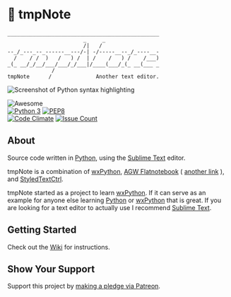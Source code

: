 # 📓 tmpNote  

```
________________________________________________
                        _     _                 
                        /|   /                  
--_/_---_--_------__---/-| -/-----__--_/_----__-
  /    / /  )   /   ) /  | /    /   ) /    /___)
_(_ __/_/__/___/___/_/___|/____(___/_(_ __(___ _
              /                                 
tmpNote      /              Another text editor.
```

![Screenshot of Python syntax highlighting](https://raw.githubusercontent.com/wiki/nothingworksright/tmpNote/tmpNote_screenshot_pythonSyntaxHighlighting.png)  

![Awesome](https://img.shields.io/badge/Awesome-Very-blue.svg?style=flat-square)  
[![Python 3](https://img.shields.io/badge/Python%20Version-3.6.2-orange.svg?style=flat-square)](https://www.python.org) [![PEP8](https://img.shields.io/badge/Code%20Style-PEP%208-orange.svg?style=flat-square)](https://www.python.org/dev/peps/pep-0008/)  
[![Code Climate](https://img.shields.io/codeclimate/github/nothingworksright/tmpNote.svg?style=flat-square&label=Code%20Review%20GPA)](https://codeclimate.com/github/nothingworksright/tmpNote) [![Issue Count](https://img.shields.io/codeclimate/issues/github/nothingworksright/tmpNote.svg?style=flat-square&label=Code%20Review%20Issues%20Found)](https://codeclimate.com/github/nothingworksright/tmpNote/issues)  

## About  

Source code written in [Python](https://www.python.org/), using the [Sublime Text](http://www.sublimetext.com/) editor.  

tmpNote is a combination of [wxPython](http://www.wxpython.org/), [AGW Flatnotebook](http://svn.wxwidgets.org/svn/wx/wxPython/3rdParty/AGW/agw/flatnotebook.py) ( [another link](https://docs.wxpython.org/wx.lib.agw.flatnotebook.html#module-wx.lib.agw.flatnotebook) ), and [StyledTextCtrl](https://docs.wxpython.org/wx.stc.StyledTextCtrl.html#wx.stc.StyledTextCtrl).  

tmpNote started as a project to learn [wxPython](http://www.wxpython.org/). If it can serve as an example for anyone else learning [Python](https://www.python.org/) or [wxPython](http://www.wxpython.org/) that is great. If you are looking for a text editor to actually use I recommend [Sublime Text](http://www.sublimetext.com/).  

## Getting Started  

Check out the [Wiki](https://github.com/nothingworksright/tmpNote/wiki) for instructions.  

## Show Your Support  

Support this project by [making a pledge via Patreon](https://www.patreon.com/jmg1138).  
